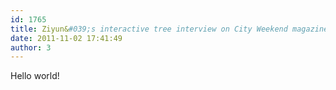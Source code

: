 ```yaml
---
id: 1765
title: Ziyun&#039;s interactive tree interview on City Weekend magazine
date: 2011-11-02 17:41:49
author: 3
---
```


Hello world!